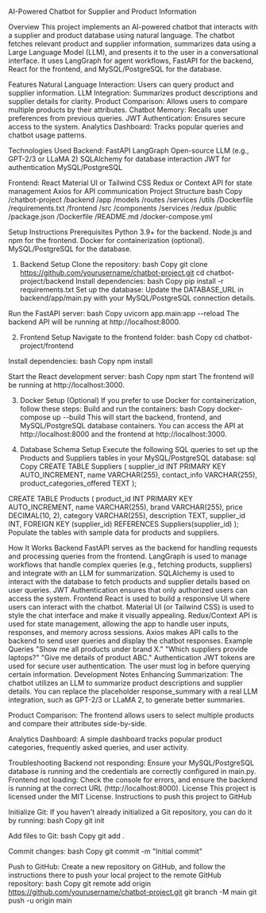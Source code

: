 
AI-Powered Chatbot for Supplier and Product Information

Overview
This project implements an AI-powered chatbot that interacts with a supplier and product database using natural language. The chatbot fetches relevant product and supplier information, summarizes data using a Large Language Model (LLM), and presents it to the user in a conversational interface. It uses LangGraph for agent workflows, FastAPI for the backend, React for the frontend, and MySQL/PostgreSQL for the database.

Features
Natural Language Interaction: Users can query product and supplier information.
LLM Integration: Summarizes product descriptions and supplier details for clarity.
Product Comparison: Allows users to compare multiple products by their attributes.
Chatbot Memory: Recalls user preferences from previous queries.
JWT Authentication: Ensures secure access to the system.
Analytics Dashboard: Tracks popular queries and chatbot usage patterns.

Technologies Used
Backend:
FastAPI
LangGraph
Open-source LLM (e.g., GPT-2/3 or LLaMA 2)
SQLAlchemy for database interaction
JWT for authentication
MySQL/PostgreSQL

Frontend:
React
Material UI or Tailwind CSS
Redux or Context API for state management
Axios for API communication
Project Structure
bash
Copy
/chatbot-project
  /backend
    /app
      /models
      /routes
      /services
      /utils
    /Dockerfile
    /requirements.txt
  /frontend
    /src
      /components
      /services
      /redux
    /public
    /package.json
    /Dockerfile
  /README.md
  /docker-compose.yml
  
Setup Instructions
Prerequisites
Python 3.9+ for the backend.
Node.js and npm for the frontend.
Docker for containerization (optional).
MySQL/PostgreSQL for the database.

1. Backend Setup
Clone the repository:
bash
Copy
git clone https://github.com/yourusername/chatbot-project.git
cd chatbot-project/backend
Install dependencies:
bash
Copy
pip install -r requirements.txt
Set up the database: Update the DATABASE_URL in backend/app/main.py with your MySQL/PostgreSQL connection details.

Run the FastAPI server:
bash
Copy
uvicorn app.main:app --reload
The backend API will be running at http://localhost:8000.

2. Frontend Setup
Navigate to the frontend folder:
bash
Copy
cd chatbot-project/frontend

Install dependencies:
bash
Copy
npm install

Start the React development server:
bash
Copy
npm start
The frontend will be running at http://localhost:3000.

3. Docker Setup (Optional)
If you prefer to use Docker for containerization, follow these steps:
Build and run the containers:
bash
Copy
docker-compose up --build
This will start the backend, frontend, and MySQL/PostgreSQL database containers. You can access the API at http://localhost:8000 and the frontend at http://localhost:3000.

4. Database Schema Setup
Execute the following SQL queries to set up the Products and Suppliers tables in your MySQL/PostgreSQL database:
sql
Copy
CREATE TABLE Suppliers (
    supplier_id INT PRIMARY KEY AUTO_INCREMENT,
    name VARCHAR(255),
    contact_info VARCHAR(255),
    product_categories_offered TEXT
);

CREATE TABLE Products (
    product_id INT PRIMARY KEY AUTO_INCREMENT,
    name VARCHAR(255),
    brand VARCHAR(255),
    price DECIMAL(10, 2),
    category VARCHAR(255),
    description TEXT,
    supplier_id INT,
    FOREIGN KEY (supplier_id) REFERENCES Suppliers(supplier_id)
);
Populate the tables with sample data for products and suppliers.

How It Works
Backend
FastAPI serves as the backend for handling requests and processing queries from the frontend.
LangGraph is used to manage workflows that handle complex queries (e.g., fetching products, suppliers) and integrate with an LLM for summarization.
SQLAlchemy is used to interact with the database to fetch products and supplier details based on user queries.
JWT Authentication ensures that only authorized users can access the system.
Frontend
React is used to build a responsive UI where users can interact with the chatbot.
Material UI (or Tailwind CSS) is used to style the chat interface and make it visually appealing.
Redux/Context API is used for state management, allowing the app to handle user inputs, responses, and memory across sessions.
Axios makes API calls to the backend to send user queries and display the chatbot responses.
Example Queries
"Show me all products under brand X."
"Which suppliers provide laptops?"
"Give me details of product ABC."
Authentication
JWT tokens are used for secure user authentication. The user must log in before querying certain information.
Development Notes
Enhancing Summarization: The chatbot utilizes an LLM to summarize product descriptions and supplier details. You can replace the placeholder response_summary with a real LLM integration, such as GPT-2/3 or LLaMA 2, to generate better summaries.

Product Comparison: The frontend allows users to select multiple products and compare their attributes side-by-side.

Analytics Dashboard: A simple dashboard tracks popular product categories, frequently asked queries, and user activity.

Troubleshooting
Backend not responding: Ensure your MySQL/PostgreSQL database is running and the credentials are correctly configured in main.py.
Frontend not loading: Check the console for errors, and ensure the backend is running at the correct URL (http://localhost:8000).
License
This project is licensed under the MIT License.
Instructions to push this project to GitHub

Initialize Git:
If you haven't already initialized a Git repository, you can do it by running:
bash
Copy
git init

Add files to Git:
bash
Copy
git add .

Commit changes:
bash
Copy
git commit -m "Initial commit"

Push to GitHub:
Create a new repository on GitHub, and follow the instructions there to push your local project to the remote GitHub repository:
bash
Copy
git remote add origin https://github.com/yourusername/chatbot-project.git
git branch -M main
git push -u origin main
